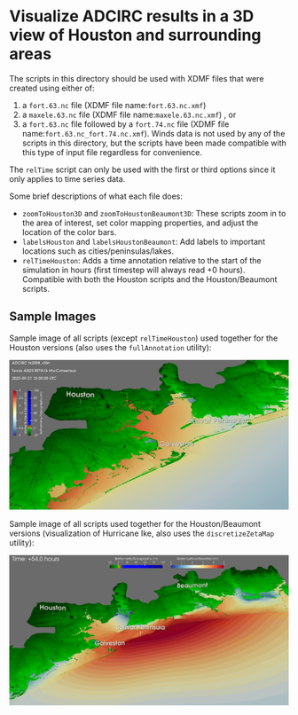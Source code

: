 # Visualize ADCIRC results in a 3D view of Houston and surrounding areas

The scripts in this directory should be used with XDMF files that were created using either of:
1. a ``fort.63.nc`` file (XDMF file name:``fort.63.nc.xmf``)
2. a ``maxele.63.nc`` file (XDMF file name:``maxele.63.nc.xmf``) , or 
3. a ``fort.63.nc`` file followed by a ``fort.74.nc`` file (XDMF file name:``fort.63.nc_fort.74.nc.xmf``). Winds data is not used by any of the scripts in this directory, but the scripts have been made compatible with this type of input file regardless for convenience.

The ``relTime`` script can only be used with the first or third options since it only applies to time series data.

Some brief descriptions of what each file does:
- ``zoomToHouston3D`` and ``zoomToHoustonBeaumont3D``: These scripts zoom in to the area of interest, set color mapping properties, and adjust the location of the color bars.
- ``labelsHouston`` and ``labelsHoustonBeaumont``: Add labels to important locations such as cities/peninsulas/lakes.
- ``relTimeHouston``: Adds a time annotation relative to the start of the simulation in hours (first timestep will always read +0 hours). Compatible with both the Houston scripts and
the Houston/Beaumont scripts.

## Sample Images
Sample image of all scripts (except `relTimeHouston`) used together for the Houston versions (also uses the `fullAnnotation` utility):

![](./Houston-sample.png)

Sample image of all scripts used together for the Houston/Beaumont versions (visualization of Hurricane Ike, also uses the `discretizeZetaMap` utility):

![](./Houston-Beaumont-sample.png)
